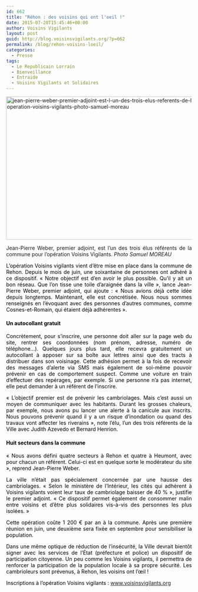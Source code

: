 ```yaml
---
id: 662
title: "Réhon : des voisins qui ont l'oeil !"
date: 2015-07-28T15:45:46+00:00
author: Voisins Vigilants
layout: post
guid: http://blog.voisinsvigilants.org/?p=662
permalink: /blog/rehon-voisins-loeil/
categories:
  - Presse
tags:
  - Le Republicain Lorrain
  - Bienveillance
  - Entraide
  - Voisins Vigilants et Solidaires
---
```

[<img class="aligncenter  wp-image-663" src="http://blog.voisinsvigilants.org/wp-content/uploads/2015/07/jean-pierre-weber-premier-adjoint-est-l-un-des-trois-elus-referents-de-la-commune-pour-l-operation-voisins-vigilants-photo-samuel-moreau.jpg" alt="jean-pierre-weber-premier-adjoint-est-l-un-des-trois-elus-referents-de-la-commune-pour-l-operation-voisins-vigilants-photo-samuel-moreau" width="649" height="388" />](http://blog.voisinsvigilants.org/wp-content/uploads/2015/07/jean-pierre-weber-premier-adjoint-est-l-un-des-trois-elus-referents-de-la-commune-pour-l-operation-voisins-vigilants-photo-samuel-moreau.jpg)

<p style="text-align: justify;">
  Jean-Pierre Weber, premier adjoint, est l&rsquo;un des trois élus référents de la commune pour l&rsquo;opération Voisins Vigilants. <em>Photo Samuel MOREAU</em>
</p>

<p style="color: #000000; text-align: justify;">
  L’opération Voisins vigilants vient d’être mise en place dans la commune de Rehon. Depuis le mois de juin, une soixantaine de personnes ont adhéré à ce dispositif. « Notre objectif est d’en avoir le plus possible. Qu’il y ait un bon réseau. Que l’on tisse une toile d’araignée dans la ville », lance Jean-Pierre Weber, premier adjoint, qui ajoute : « Nous avions déjà cette idée depuis longtemps. Maintenant, elle est concrétisée. Nous nous sommes renseignés en l’évoquant avec des personnes d’autres communes, comme Cosnes-et-Romain, qui étaient déjà adhérentes ».
</p>

<h4 style="color: #000000; text-align: justify;">
  Un autocollant gratuit
</h4>

<p style="color: #000000; text-align: justify;">
  Concrètement, pour s’inscrire, une personne doit aller sur la page web du site, rentrer ses coordonnées (nom prénom, adresse, numéro de téléphone…). Quelques jours plus tard, elle recevra gratuitement un autocollant à apposer sur sa boîte aux lettres ainsi que des tracts à distribuer dans son voisinage. Cette adhésion permet à la fois de recevoir des messages d’alerte via SMS mais également de soi-même pouvoir prévenir en cas de comportement suspect. Comme une voiture en train d’effectuer des repérages, par exemple. Si une personne n’a pas internet, elle peut demander à un référent de l’inscrire.
</p>

<p style="color: #000000; text-align: justify;">
  « L’objectif premier est de prévenir les cambriolages. Mais c’est aussi un moyen de communiquer avec les habitants. Durant les grosses chaleurs, par exemple, nous avons pu lancer une alerte à la canicule aux inscrits. Nous pouvons prévenir quand il y a un risque d’inondation ou quand des travaux vont affecter les riverains », note l’élu, l’un des trois référents de la Ville avec Judith Azevedo et Bernard Henrion.
</p>

<h4 style="color: #000000; text-align: justify;">
  Huit secteurs dans la commune
</h4>

<p style="color: #000000; text-align: justify;">
  « Nous avons défini quatre secteurs à Rehon et quatre à Heumont, avec pour chacun un référent. Celui-ci est en quelque sorte le modérateur du site », reprend Jean-Pierre Weber.
</p>

<p style="color: #000000; text-align: justify;">
  La ville n’était pas spécialement concernée par une hausse des cambriolages. « Selon le ministère de l’Intérieur, les cités qui adhèrent à Voisins vigilants voient leur taux de cambriolage baisser de 40 % », justifie le premier adjoint. « Ce dispositif permet également de consommer malin entre voisins et d’être plus solidaires vis-à-vis des personnes les plus isolées. »
</p>

<p style="color: #000000; text-align: justify;">
  Cette opération coûte 1 200 € par an à la commune. Après une première réunion en juin, une deuxième sera fixée en septembre pour sensibiliser la population.
</p>

<p style="color: #000000; text-align: justify;">
  Dans une même optique de réduction de l’insécurité, la Ville devrait bientôt signer avec les services de l’État (préfecture et police) un dispositif de participation citoyenne. Un peu comme les Voisins vigilants, il permettra de renforcer la participation de la population locale à sa propre sécurité. Les cambrioleurs sont prévenus, à Rehon, les voisins ont l’œil !
</p>

<p class="note" style="color: #000000; text-align: justify;">
  Inscriptions à l’opération Voisins vigilants : <a title="http://www.voisinsvigilants.org" href="http://www.voisinsvigilants.org">www.voisinsvigilants.org</a>
</p>
